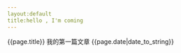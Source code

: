 ```yaml
---
layout:default
title:hello , I'm coming
---
```

{{page.title}}
 我的第一篇文章
 {{page.date|date_to_string}}